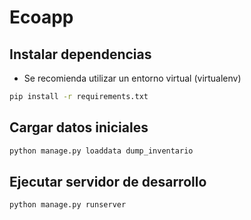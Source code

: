 # Ecoapp

## Instalar dependencias

- Se recomienda utilizar un entorno virtual (virtualenv)

```sh
pip install -r requirements.txt
```

## Cargar datos iniciales

```sh
python manage.py loaddata dump_inventario
```

## Ejecutar servidor de desarrollo

```sh
python manage.py runserver
```
